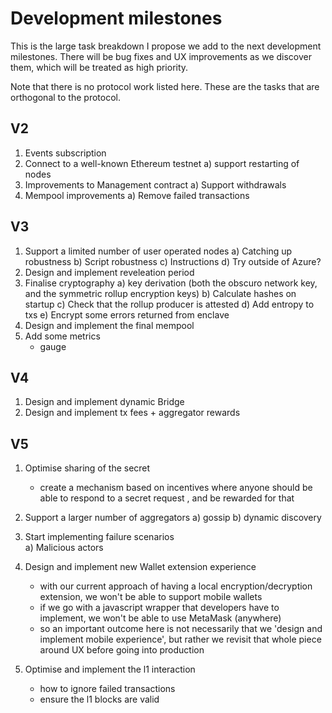 # Development milestones

This is the large task breakdown I propose we add to the next development milestones.
There will be bug fixes and UX improvements as we discover them, which will be treated as high priority.

Note that there is no protocol work listed here. These are the tasks that are orthogonal to the protocol.


## V2
1. Events subscription
2. Connect to a well-known Ethereum testnet
   a) support restarting of nodes
3. Improvements to Management contract
   a) Support withdrawals
4. Mempool improvements
   a) Remove failed transactions


## V3
1. Support a limited number of user operated nodes
   a) Catching up robustness
   b) Script robustness
   c) Instructions
   d) Try outside of Azure?
2. Design and implement reveleation period
3. Finalise cryptography
   a) key derivation (both the obscuro network key, and the symmetric rollup encryption keys) 
   b) Calculate hashes on startup
   c) Check that the rollup producer is attested
   d) Add entropy to txs
   e) Encrypt some errors returned from enclave
4. Design and implement the final mempool
5. Add some metrics
    - gauge


## V4
1. Design and implement dynamic Bridge
2. Design and implement tx fees + aggregator rewards


## V5
1. Optimise sharing of the secret
   - create a mechanism based on incentives where anyone should be able to respond to a secret request , and be rewarded for that 
2. Support a larger number of aggregators
   a) gossip
   b) dynamic discovery

3. Start implementing failure scenarios 	
   a) Malicious actors

4. Design and implement new Wallet extension experience
   - with our current approach of having a local encryption/decryption extension, we won't be able to support mobile wallets
   - if we go with a javascript wrapper that developers have to implement, we won't be able to use MetaMask (anywhere)
   - so an important outcome here is not necessarily that we 'design and implement mobile experience', but rather we revisit that whole piece around UX before going into production

5. Optimise and implement the l1 interaction
    - how to ignore failed transactions
    - ensure the l1 blocks are valid	